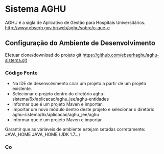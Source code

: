 # Sistema AGHU

AGHU é a sigla de Aplicativo de Gestão para Hospitais Universitários.
http://www.ebserh.gov.br/web/aghu/sobre/o-que-e



## Configuração do Ambiente de Desenvolvimento

Efetuar clone/download do projeto git
https://github.com/ebserhaghu/aghu-sistema.git	

 ### Código Fonte

 * Na IDE de desenvolvimento criar um projeto a partir de um projeto existente.
 * Selecionar o projeto dentro do diretório aghu-sistema/6x/aplicacao/aghu_jee/aghu-entidades
 * Informar que é um projeto Maven e importar.
 * Importar um novo módulo dentro deste projeto e selecionar o diretório aghu-sistema/6x/aplicacao/aghu_jee/aghu
 * Informar que é um projeto Maven e importar.

 Garantir que as váriaveis de ambiente estejam setadas corretamente: JAVA_HOME JAVA_HOME (JDK 1.7...)

 ### Co
